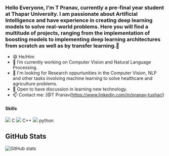 ### Hello Everyone, I'm T Pranav, currently a pre-final year student at Thapar University. I am passionate about Artificial Intelligence  and have experience in creating deep learning models to solve real-world problems. Here you will find a multitude of projects, ranging from the implementation of boosting models to implementing deep learning architectures from scratch as well as by transfer learning.👋


- 😄 He/Him
- 🔭 I’m currently working on Computer Vision and Natural Language Processing. 
- 👯 I'm looking for Research oppurtunities in the Computer Vision, NLP and other tasks involving machine learning to solve healthcare and agriculture problems. 
- 💬 Open to have discussion in learning new technology. 
- 📫 Contact me: [@T Pranav(https://www.linkedin.com/in/pranav-tushar/)



#### Skills 

<img src="https://img.icons8.com/color/48/000000/c-programming.png"/>   C 
<img src="https://img.icons8.com/color/48/000000/c-plus-plus-logo.png"/>  C++ 
<img src="https://img.icons8.com/color/48/000000/python--v2.png"/>  python


## GitHub Stats
![GitHub stats](https://github-readme-stats.vercel.app/api?username=pranavtushar&show_icons=truee&theme=radical)  




